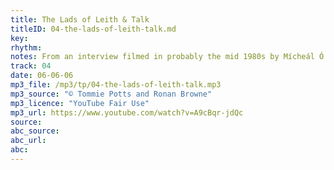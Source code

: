 ```yaml
---
title: The Lads of Leith & Talk
titleID: 04-the-lads-of-leith-talk.md
key:
rhythm:
notes: From an interview filmed in probably the mid 1980s by Mícheál Ó Súilleabháin, as research for his PhD.
track: 04
date: 06-06-06
mp3_file: /mp3/tp/04-the-lads-of-leith-talk.mp3
mp3_source: "© Tommie Potts and Ronan Browne"
mp3_licence: "YouTube Fair Use"
mp3_url: https://www.youtube.com/watch?v=A9cBqr-jdQc
source:  
abc_source:
abc_url:
abc:
---
```

